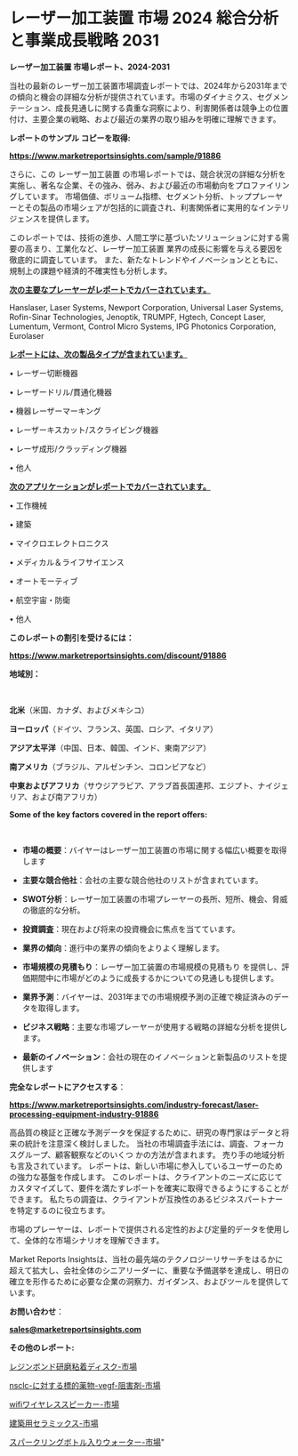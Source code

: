 # レーザー加工装置 市場 2024 総合分析と事業成長戦略 2031

<strong>レーザー加工装置 市場レポート、2024-2031</strong>

当社の最新のレーザー加工装置市場調査レポートでは、2024年から2031年までの傾向と機会の詳細な分析が提供されています。市場のダイナミクス、セグメンテーション、成長見通しに関する貴重な洞察により、利害関係者は競争上の位置付け、主要企業の戦略、および最近の業界の取り組みを明確に理解できます。



<strong>レポートのサンプル コピーを取得:</strong> <a href=https://www.marketreportsinsights.com/sample/91886>

<strong><u>https://www.marketreportsinsights.com/sample/91886</u></strong></a>

さらに、この レーザー加工装置 の市場レポートでは、競合状況の詳細な分析を実施し、著名な企業、その強み、弱み、および最近の市場動向をプロファイリングしています。 市場価値、ボリューム指標、セグメント分析、トッププレーヤーとその製品の市場シェアが包括的に調査され、利害関係者に実用的なインテリジェンスを提供します。

このレポートでは、技術の進歩、人間工学に基づいたソリューションに対する需要の高まり、工業化など、レーザー加工装置 業界の成長に影響を与える要因を徹底的に調査しています。 また、新たなトレンドやイノベーションとともに、規制上の課題や経済的不確実性も分析します。



<strong><u>次の主要なプレーヤーがレポートでカバーされています。</u></strong>

Hanslaser, Laser Systems, Newport Corporation, Universal Laser Systems, Rofin-Sinar Technologies, Jenoptik, TRUMPF, Hgtech, Concept Laser, Lumentum, Vermont, Control Micro Systems, IPG Photonics Corporation, Eurolaser



<strong><u><b>レポートには、次の製品タイプが含まれています。</b></u></strong>

• レーザー切断機器

• レーザードリル/貫通化機器

• 機器レーザーマーキング

• レーザーキスカット/スクライビング機器

• レーザ成形/クラッディング機器

• 他人



<strong><u><b>次のアプリケーションがレポートでカバーされています。</b></u></strong>

• 工作機械

• 建築

• マイクロエレクトロニクス

• メディカル＆ライフサイエンス

• オートモーティブ

• 航空宇宙・防衛

• 他人



<strong><b>このレポートの割引を受けるには：</b></strong>

<a href=https://www.marketreportsinsights.com/discount/91886>

<strong><u>https://www.marketreportsinsights.com/discount/91886</u></strong></a>



<strong>地域別：</strong>

<strong> </strong>



<strong>北米</strong>（米国、カナダ、およびメキシコ）



<strong>ヨーロッパ</strong>（ドイツ、フランス、英国、ロシア、イタリア）



<strong>アジア太平洋</strong>（中国、日本、韓国、インド、東南アジア）



<strong>南アメリカ</strong>（ブラジル、アルゼンチン、コロンビアなど）



<strong>中東およびアフリカ</strong>（サウジアラビア、アラブ首長国連邦、エジプト、ナイジェリア、および南アフリカ）



<strong>Some of the key factors covered in the report offers:</strong>

<strong> </strong>
<ul>
  <li>

<strong>市場の概要</strong>：バイヤーはレーザー加工装置の市場に関する幅広い概要を取得します</li>
  <li>

<strong>主要な競合他社</strong>：会社の主要な競合他社のリストが含まれています。</li>
  <li>

<strong>SWOT分析</strong>：レーザー加工装置の市場プレーヤーの長所、短所、機会、脅威の徹底的な分析。</li>
  <li>

<strong>投資調査</strong>：現在および将来の投資機会に焦点を当てています。</li>
  <li>

<strong>業界の傾向</strong>：進行中の業界の傾向をよりよく理解します。</li>
  <li>

<strong>市場規模の見積もり</strong>：レーザー加工装置の市場規模の見積もり を提供し、評価期間中に市場がどのように成長するかについての見通しも提供します。</li>
  <li>

<strong>業界予測</strong>：バイヤーは、2031年までの市場規模予測の正確で検証済みのデータを取得します。</li>
  <li>

<strong>ビジネス戦略</strong>：主要な市場プレーヤーが使用する戦略の詳細な分析を提供します。</li>
  <li>

<strong>最新のイノベーション</strong>：会社の現在のイノベーションと新製品のリストを提供します</li>
</ul>


<strong>完全なレポートにアクセスする</strong>：

<a href=https://www.marketreportsinsights.com/industry-forecast/laser-processing-equipment-industry-91886>

<strong><u>https://www.marketreportsinsights.com/industry-forecast/laser-processing-equipment-industry-91886</u></strong></a>

高品質の検証と正確な予測データを保証するために、研究の専門家はデータと将来の統計を注意深く検討しました。 当社の市場調査手法には、調査、フォーカスグループ、顧客観察などのいくつ かの方法が含まれます。 売り手の地域分析も言及されています。 レポートは、新しい市場に参入しているユーザーのための強力な基盤を作成します。 このレポートは、クライアントのニーズに応じてカスタマイズして、要件を満たすレポートを確実に取得できるようにすることができます。 私たちの調査は、クライアントが互換性のあるビジネスパートナーを特定するのに役立ちます。

市場のプレーヤーは、レポートで提供される定性的および定量的データを使用して、全体的な市場シナリオを理解できます。

Market Reports Insightsは、当社の最先端のテクノロジーリサーチをはるかに超えて拡大し、会社全体のシニアリーダーに、重要な予備選挙を達成し、明日の確立を形作るために必要な企業の洞察力、ガイダンス、およびツールを提供しています。



<strong><b>お問い合わせ</b></strong>：

<a href=mailto:sales@marketreportsinsights.com>

<strong><u>sales@marketreportsinsights.com</u></strong></a>



<strong>その他のレポート:</strong>

<a href=https://www.linkedin.com/pulse/レジンボンド研磨粘着ディスク-市場-2023-最新の-cagr-および成長分析-9kylf/>レジンボンド研磨粘着ディスク-市場</a>

<a href=https://www.linkedin.com/pulse/nsclc-に対する標的薬物-vegf-阻害剤-市場-2023-収益と成長ドライバー-e4gqf/>nsclc-に対する標的薬物-vegf-阻害剤-市場</a>

<a href=https://www.linkedin.com/pulse/wifiワイヤレススピーカー-市場-2023-年のダイナミクスとビジネストレンド-ueecc/>wifiワイヤレススピーカー-市場</a>

<a href=https://www.linkedin.com/pulse/建築用セラミックス-市場-2023-swot-分析と成長率-2030-s7uhf/>建築用セラミックス-市場</a>

<a href=https://www.linkedin.com/pulse/スパークリングボトル入りウォーター-市場-2030-年までの需要に焦点を当てた-kpwrf/>スパークリングボトル入りウォーター-市場</a>"
